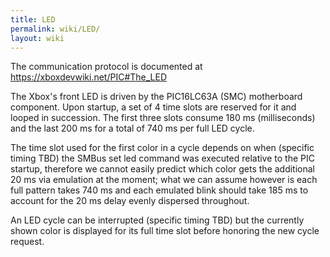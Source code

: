 ```yaml
---
title: LED
permalink: wiki/LED/
layout: wiki
---
```


The communication protocol is documented at
<https://xboxdevwiki.net/PIC#The_LED>

The Xbox's front LED is driven by the PIC16LC63A (SMC) motherboard
component. Upon startup, a set of 4 time slots are reserved for it and
looped in succession. The first three slots consume 180 ms
(milliseconds) and the last 200 ms for a total of 740 ms per full LED
cycle.

The time slot used for the first color in a cycle depends on when
(specific timing TBD) the SMBus set led command was executed relative to
the PIC startup, therefore we cannot easily predict which color gets the
additional 20 ms via emulation at the moment; what we can assume however
is each full pattern takes 740 ms and each emulated blink should take
185 ms to account for the 20 ms delay evenly dispersed throughout.

An LED cycle can be interrupted (specific timing TBD) but the currently
shown color is displayed for its full time slot before honoring the new
cycle request.
